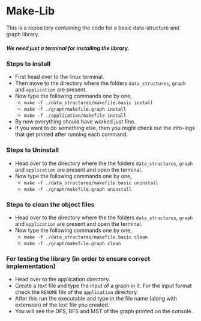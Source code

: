 # Make-Lib
 This is a repository containing the code for a basic data-structure and graph library.
##### We need just a terminal for installing the library.

### Steps to install
- First head over to the linux terminal.
- Then move to the directory where the folders `data_structures`, `graph` and `application` are present.
- Now type the following commands one by one,
    - `make -f ./data_structures/makefile.basic install`
    - `make -f ./graph/makefile.graph install`
    - `make -f ./application/makefile install`
- By now everything should have worked just fine.
- If you want to do something else, then you might check out the info-logs that get printed after running each command.

### Steps to Uninstall
- Head over to the directory where the the folders `data_structures`, `graph` and `application` are present and open the terminal.
- Now type the following commands one by one,
    - `make -f ./data_structures/makefile.basic uninstall`
    - `make -f ./graph/makefile.graph uninstall`

### Steps to clean the object files
- Head over to the directory where the the folders `data_structures`, `graph` and `application` are present and open the terminal.
- Now type the following commands one by one,
    - `make -f ./data_structures/makefile.basic clean`
    - `make -f ./graph/makefile.graph clean`
    
### For testing the library (in order to ensure correct implementation)
- Head over to the application directory.
- Create a text file and type the input of a graph in it. For the input format check the `README` file of the `application` directory.
- After this run the executable and type in the file name (along with extension) of the text file you created.
- You will see the DFS, BFS and MST of the graph printed on the console.
